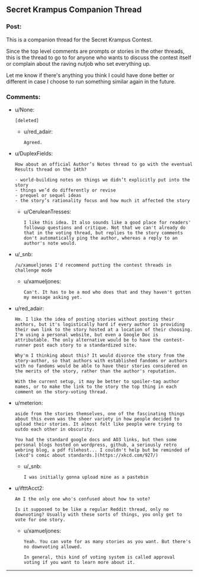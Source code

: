 ## Secret Krampus Companion Thread

### Post:

This is a companion thread for the Secret Krampus Contest.

Since the top level comments are prompts or stories in the other threads, this is the thread to go to for anyone who wants to discuss the contest itself or complain about the raving nutjob who set everything up.

Let me know if there's anything you think I could have done better or different in case I choose to run something similar again in the future.

### Comments:

- u/None:
  ```
  [deleted]
  ```

  - u/red_adair:
    ```
    Agreed.
    ```

- u/DuplexFields:
  ```
  How about an official Author’s Notes thread to go with the eventual Results thread on the 14th?

  - world-building notes on things we didn’t explicitly put into the story
  - things we’d do differently or revise
  - prequel or sequel ideas
  - the story’s rationality focus and how much it affected the story
  ```

  - u/CeruleanTresses:
    ```
    I like this idea. It also sounds like a good place for readers' followup questions and critique. Not that we can't already do that in the voting thread, but replies to the story comments don't automatically ping the author, whereas a reply to an author's note would.
    ```

- u/_snb:
  ```
  /u/xamueljones I'd recommend putting the contest threads in challenge mode
  ```

  - u/xamueljones:
    ```
    Can't. It has to be a mod who does that and they haven't gotten my message asking yet.
    ```

- u/red_adair:
  ```
  Hm. I like the idea of posting stories without posting their authors, but it's logistically hard if every author is providing their own link to the story hosted at a location of their choosing. I'm using a personal website, but even a Google Doc is attributable. The only alternative would be to have the contest-runner post each story to a standardized site.

  Why'm I thinking about this? It would divorce the story from the story-author, so that authors with established fandoms or authors with no fandoms would be able to have their stories considered on the merits of the story, rather than the author's reputation.

  With the current setup, it may be better to spoiler-tag author names, or to make the link to the story the top thing in each comment on the story-voting thread.
  ```

- u/meterion:
  ```
  aside from the stories themselves, one of the fascinating things about this even was the sheer variety in how people decided to upload their stories. It almost felt like people were trying to outdo each other in obscurity.

  You had the standard google docs and AO3 links, but then some personal blogs hosted on wordpress, github, a seriously retro webring blog, a pdf filehost... I couldn't help but be reminded of [xkcd's comic about standards.](https://xkcd.com/927/)
  ```

  - u/_snb:
    ```
    I was initially gonna upload mine as a pastebin
    ```

- u/iftttAcct2:
  ```
  Am I the only one who's confused about how to vote? 

  Is it supposed to be like a regular Reddit thread, only no downvoting? Usually with these sorts of things, you only get to vote for one story.
  ```

  - u/xamueljones:
    ```
    Yeah. You can vote for as many stories as you want. But there's no downvoting allowed.

    In general, this kind of voting system is called approval voting if you want to learn more about it.
    ```

---

